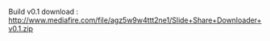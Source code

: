 
Build v0.1
download :  http://www.mediafire.com/file/agz5w9w4ttt2ne1/Slide+Share+Downloader+v0.1.zip
